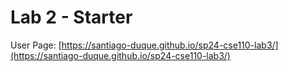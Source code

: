 # Lab 2 - Starter
User Page: [https://santiago-duque.github.io/sp24-cse110-lab3/](https://santiago-duque.github.io/sp24-cse110-lab3/)  

